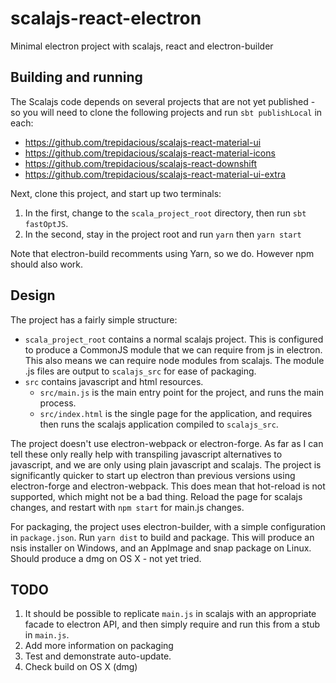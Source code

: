 # scalajs-react-electron
Minimal electron project with scalajs, react and electron-builder

## Building and running

The Scalajs code depends on several projects that are not yet published - so you will need to clone the following projects and run `sbt publishLocal` in each:

 * https://github.com/trepidacious/scalajs-react-material-ui
 * https://github.com/trepidacious/scalajs-react-material-icons
 * https://github.com/trepidacious/scalajs-react-downshift
 * https://github.com/trepidacious/scalajs-react-material-ui-extra

Next, clone this project, and start up two terminals:

1. In the first, change to the `scala_project_root` directory, then run `sbt fastOptJS`.
2. In the second, stay in the project root and run `yarn` then `yarn start`

Note that electron-build recomments using Yarn, so we do. However npm should also work.

## Design

The project has a fairly simple structure:

 * `scala_project_root` contains a normal scalajs project. This is configured to produce a CommonJS module that we can require from js in electron. This also means we can require node modules from scalajs. The module .js files are output to `scalajs_src` for ease of packaging.
 * `src` contains javascript and html resources.
   * `src/main.js` is the main entry point for the project, and runs the main process.
   * `src/index.html` is the single page for the application, and requires then runs the scalajs application compiled to `scalajs_src`.

The project doesn't use electron-webpack or electron-forge. As far as I can tell these only really help with transpiling javascript alternatives to javascript, and we are only using plain javascript and scalajs. The project is significantly quicker to start up electron than previous versions using electron-forge and electron-webpack. This does mean that hot-reload is not supported, which might not be a bad thing. Reload the page for scalajs changes, and restart with `npm start` for main.js changes.

For packaging, the project uses electron-builder, with a simple configuration in `package.json`. Run `yarn dist` to build and package. This will produce an nsis installer on Windows, and an AppImage and snap package on Linux. Should produce a dmg on OS X - not yet tried.

## TODO

1. It should be possible to replicate `main.js` in scalajs with an appropriate facade to electron API, and then simply require and run this from a stub in `main.js`.
2. Add more information on packaging
3. Test and demonstrate auto-update.
4. Check build on OS X (dmg)
